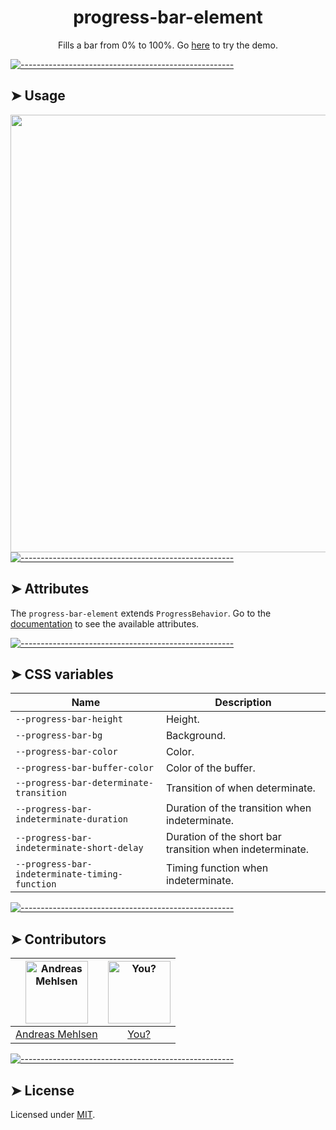 <h1 align="center">progress-bar-element</h1>
<p align="center">Fills a bar from 0% to 100%. Go <a href="http://elem.dev/demo/progress-bar">here</a> to try the demo.</p>


[![-----------------------------------------------------](https://raw.githubusercontent.com/andreasbm/readme/master/assets/lines/colored.png)](#usage)

## ➤ Usage
<a href="http://elem.dev/demo/progress-bar" align="center">
  <img src="https://raw.githubusercontent.com/andreasbm/elements/master/screenshots/progress-bar.png?token=AF-iBcyjgC0OGnP3B1p7Fkc63gl-kwI9ks5cg6mQwA%3D%3D" width="700" />
<a/


[![-----------------------------------------------------](https://raw.githubusercontent.com/andreasbm/readme/master/assets/lines/colored.png)](#attributes)

## ➤ Attributes

The `progress-bar-element` extends `ProgressBehavior`. Go to the [documentation](/src/lib/behavior/progress) to see the available attributes.


[![-----------------------------------------------------](https://raw.githubusercontent.com/andreasbm/readme/master/assets/lines/colored.png)](#css-variables)

## ➤ CSS variables

| Name | Description |
| ------- | ------- |
| `--progress-bar-height` | Height. |
| `--progress-bar-bg` | Background. |
| `--progress-bar-color` | Color. |
| `--progress-bar-buffer-color` | Color of the buffer. |
| `--progress-bar-determinate-transition` | Transition of when determinate. |
| `--progress-bar-indeterminate-duration` | Duration of the transition when indeterminate. |
| `--progress-bar-indeterminate-short-delay` | Duration of the short bar transition when indeterminate. |
| `--progress-bar-indeterminate-timing-function` | Timing function when indeterminate. |


[![-----------------------------------------------------](https://raw.githubusercontent.com/andreasbm/readme/master/assets/lines/colored.png)](#contributors)

## ➤ Contributors
	
|[<img alt="Andreas Mehlsen" src="https://avatars1.githubusercontent.com/u/6267397?s=460&v=4" width="100">](https://twitter.com/andreasmehlsen) | [<img alt="You?" src="https://joeschmoe.io/api/v1/random" width="100">](https://github.com/andreasbm/elements/blob/master/CONTRIBUTING.md)|
|:---: | :---:|
|[Andreas Mehlsen](https://twitter.com/andreasmehlsen) | [You?](https://github.com/andreasbm/elements/blob/master/CONTRIBUTING.md)|

[![-----------------------------------------------------](https://raw.githubusercontent.com/andreasbm/readme/master/assets/lines/colored.png)](#license)

## ➤ License
	
Licensed under [MIT](https://opensource.org/licenses/MIT).